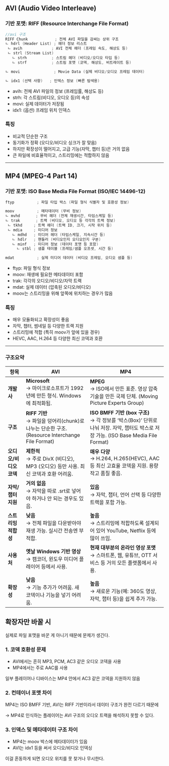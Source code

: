 ##  AVI (Audio Video Interleave)
 ### 기반 포맷: RIFF (Resource Interchange File Format)
 ```c
 //avi 구조 
 RIFF Chunk            ; 전체 AVI 파일을 감싸는 상위 구조  
ㄴ hdrl (Header List) ; 헤더 정보 리스트  
  ㄴ avih             ; AVI 전체 헤더 (프레임 속도, 해상도 등)  
  ㄴ strl (Stream List)  
    ㄴ strh           ; 스트림 헤더 (비디오/오디오 타입 등)  
    ㄴ strf           ; 스트림 포맷 (코덱, 해상도, 비트레이트 등)  

ㄴ movi               ; Movie Data (실제 비디오/오디오 프레임 데이터)

ㄴ idx1 (선택 사항)   ; 인덱스 정보 (빠른 탐색용)
 ```
 - avih: 전체 AVI 파일의 정보 (프레임률, 해상도 등)
 - strh: 각 스트림(비디오, 오디오 등)의 속성
 - movi: 실제 데이터가 저장됨
 - idx1: (옵션) 프레임 위치 인덱스
 ### 특징
 - 비교적 단순한 구조
 - 동기화가 정확 (오디오/비디오 싱크가 잘 맞음)
 - 하지만 확장성이 떨어지고, 고급 기능(자막, 챕터 등)은 거의 없음
 - 큰 파일에 비효율적이고, 스트리밍에는 적합하지 않음
 ***
 ## MP4 (MPEG-4 Part 14)
 ### 기반 포맷: ISO Base Media File Format (ISO/IEC 14496-12)
 ```c
 ftyp          ; 파일 타입 박스 (파일 형식 식별자 및 호환성 정보)

moov          ; 메타데이터 (무비 정보)
ㄴ mvhd       ; 무비 헤더 (전체 재생시간, 타임스케일 등)
ㄴ trak       ; 트랙 (비디오, 오디오 등 각각의 트랙 정보)
  ㄴ tkhd     ; 트랙 헤더 (트랙 ID, 크기, 시작 위치 등)
  ㄴ mdia     ; 미디어 정보
    ㄴ mdhd   ; 미디어 헤더 (타임스케일, 지속시간 등)
    ㄴ hdlr   ; 핸들러 (비디오인지 오디오인지 구분)
    ㄴ minf   ; 미디어 정보 (데이터 포맷 등 포함)
      ㄴ stbl ; 샘플 테이블 (프레임/샘플 오프셋, 시간 등)

mdat          ; 실제 미디어 데이터 (비디오 프레임, 오디오 샘플 등)

 ```
 - ftyp: 파일 형식 정보
 - moov: 재생에 필요한 메타데이터 포함
 - trak: 각각의 오디오/비디오/자막 트랙
 - mdat: 실제 데이터 (압축된 오디오/비디오)
 - moov는 스트리밍을 위해 앞쪽에 위치하는 경우가 많음
 ### 특징
 - 매우 모듈화되고 확장성이 좋음
 - 자막, 챕터, 썸네일 등 다양한 트랙 지원
 - 스트리밍에 적합 (특히 moov가 앞에 있을 경우)
 - HEVC, AAC, H.264 등 다양한 최신 코덱과 호환
***
 ### 구조요약
 | 항목 | AVI | MP4 |
|------|-----|-----|
| **개발사** | **Microsoft**<br>→ 마이크로소프트가 1992년에 만든 형식. Windows에 최적화됨. | **MPEG**<br>→ ISO에서 만든 표준. 영상 압축 기술을 만든 국제 단체. (Moving Picture Experts Group) |
| **구조** | **RIFF 기반**<br>→ 파일을 덩어리(chunk)로 나누는 단순한 구조. (Resource Interchange File Format) | **ISO BMFF 기반 (box 구조)**<br>→ 각 정보를 ‘박스(Box)’ 단위로 나눠 저장. 자막, 챕터도 박스로 저장 가능. (ISO Base Media File Format) |
| **오디오/비디오 코덱** | **제한적**<br>→ 주로 DivX (비디오), MP3 (오디오) 등만 사용. 최신 코덱과 호환 어려움. | **매우 다양**<br>→ H.264, H.265(HEVC), AAC 등 최신 고효율 코덱을 지원. 용량 작고 품질 좋음. |
| **자막/챕터 지원** | **거의 없음**<br>→ 자막을 따로 .srt로 넣어야 하거나 안 되는 경우도 있음. | **있음**<br>→ 자막, 챕터, 언어 선택 등 다양한 트랙을 포함 가능. |
| **스트리밍 적합성** | **낮음**<br>→ 전체 파일을 다운받아야 재생 가능. 실시간 전송엔 부적합. | **높음**<br>→ 스트리밍에 적합하도록 설계되어 있어 YouTube, Netflix 등에 많이 쓰임. |
| **사용처** | **옛날 Windows 기반 영상**<br>→ 캠코더, 윈도우 미디어 플레이어 등에서 사용. | **현재 대부분의 온라인 영상 포맷**<br>→ 스마트폰, 웹, 유튜브, OTT 서비스 등 거의 모든 플랫폼에서 사용. |
| **확장성** | **낮음**<br>→ 기능 추가가 어려움. 새 코덱이나 기능을 넣기 어려움. | **높음**<br>→ 새로운 기능(예: 360도 영상, 자막, 챕터 등)을 쉽게 추가 가능. |


 ## 확장자만 바꿀 시 
 실제로 파일 포맷을 바꾼 게 아니기 때문에 문제가 생긴다.
 
 ### 1. 코덱 호환성 문제
 - AVI에서는 흔히 MP3, PCM, AC3 같은 오디오 코덱을 사용
 - MP4에서는 주로 AAC를 사용
 
 일부 플레이어나 디바이스는 MP4 안에서 AC3 같은 코덱을 지원하지 않음
 
 ### 2. 컨테이너 포맷 차이
 MP4는 ISO BMFF 기반, AVI는 RIFF 기반이라서 데이터 구조가 완전 다르기 때문에 
 
 → MP4로 인식하는 플레이어는 AVI 구조의 오디오 트랙을 해석하지 못할 수 있다.
 
 ### 3. 인덱스 및 메타데이터 구조 차이
 - MP4는 moov 박스에 메타데이터가 있음
 - AVI는 idx1 등을 써서 오디오/비디오 인덱싱
 
 이걸 혼동하게 되면 오디오 위치를 못 찾거나 무시한다.
